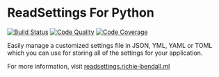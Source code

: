 # ReadSettings For Python

[![Build Status](https://img.shields.io/travis/com/readsettings/readsettings/master.svg?style=for-the-badge)](https://travis-ci.com/readsettings/readsettings)
[![Code Quality](https://www.codefactor.io/repository/github/readsettings/readsettings/badge?style=for-the-badge)](https://www.codefactor.io/repository/github/readsettings/readsettings)
[![Code Coverage](https://img.shields.io/codecov/c/gh/readsettings/readsettings/master.svg?style=for-the-badge)](https://codecov.io/gh/readsettings/readsettings/branch/master)

Easily manage a customized settings file in JSON, YML, YAML or TOML which you can use for storing all of the settings for your application.

For more information, visit [readsettings.richie-bendall.ml](https://readsettings.richie-bendall.ml/)
